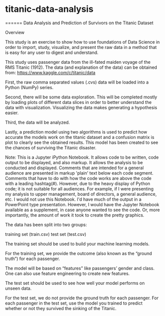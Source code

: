 # titanic-data-analysis
======
Data Analysis and Prediction of Survivors on the Titanic Dataset

Overview

This study is an exercise to show how to use foundations of Data Science in order to import, study, visualize, 
and present the raw data in a method that is easy for any user to digest and understand.

This study uses passenger data from the ill-fated maiden voyage of the RMS Titanic (1912). 
The data (and explanation of the data) can be obtained from: https://www.kaggle.com/c/titanic/data

First, the raw comma separated values (.cvs) data will be loaded into a Python (NumPy) series.

Second, there will be some data exploration. This will be completed mostly by loading plots of 
different data slices in order to better understand the data with visualization. Visualizing the data 
makes generating a hypothesis easier.

Third, the data will be analyzed.

Lastly, a prediction model using two algorithms is used to predict how accurate the models work on the 
titanic dataset and a confusion matrix is plot to clearly see the obtained results. This model has been 
created to see the chances of surviving the Titanic disaster.

Note:
This is a Jupyter iPython Notebook. It allows code to be written, code output to be displayed, and also markup. 
It allows the analysis to be conducted and displayed. Comments that are intended for a general audience are 
presented in markup 'plain' text below each code segment. Comments that have to do with how the code works are 
above the code with a leading hashtag(#). However, due to the heavy display of Python code; it is not suitable 
for all audiences. For example, if I were presenting my analysis to upper management, board of directors, a 
general audience, etc. I would not use this Notebook. I'd have much of the output in a PowerPoint type presentation. 
However, I would have the Jupyter Notebook available as a supplement, in case anyone wanted to see the code. 
Or, more importantly, the amount of work it took to create the pretty graphics.

The data has been split into two groups:

training set (train.csv) test set (test.csv) 

The training set should be used to build your machine learning models.

For the training set, we provide the outcome (also known as the “ground truth”) for each passenger. 

The model will be based on “features” like passengers’ gender and class. One can also use feature engineering 
to create new features.

The test set should be used to see how well your model performs on unseen data. 

For the test set, we do not provide the ground truth for each passenger.
For each passenger in the test set, use the model you trained to predict whether or not they survived the 
sinking of the Titanic.
